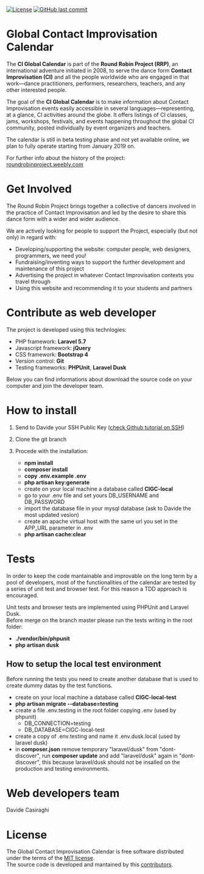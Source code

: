 [![License](https://img.shields.io/badge/license-MIT-blue.svg?style=flat-square)](LICENSE)
[![GitHub last commit](https://img.shields.io/github/last-commit/davide-casiraghi/ci-global-calendar.svg)](https://github.com/davide-casiraghi/ci-global-calendar) 

# Global Contact Improvisation Calendar

The **CI Global Calendar** is part of the **Round Robin Project (RRP)**, an international adventure initiated in 2008, to serve the dance form **Contact Improvisation (CI)** and all the people worldwide who are engaged in that work—dance practitioners, performers, researchers, teachers, and any other interested people. 

The goal of the **CI Global Calendar** is to make information about Contact Improvisation events easily accessible in several languages—representing, at a glance, CI activities around the globe. It offers listings of CI classes, jams, workshops, festivals, and events happening throughout the global CI community, posted individually by event organizers and teachers.

The calendar is still in beta testing phase and not yet available online, we plan to fully operate starting from January 2019 on.

For further info about the history of the project: [roundrobinproject.weebly.com](https://roundrobinproject.weebly.com/) 


# Get Involved
The Round Robin Project brings together a collective of dancers involved in the practice of Contact Improvisation and led by the desire to share this dance form with a wider and wider audience.

We are actively looking for people to support the Project, especially (but not only) in regard with:

- Developing/supporting the website: computer people, web designers, programmers, we need you!
- Fundraising/inventing ways to support the further development and maintenance of this project
- Advertising the project in whatever Contact Improvisation contexts you travel through
- Using this website and recommending it to your students and partners

# Contribute as web developer
The project is developed using this technlogies:
- PHP framework: **Laravel 5.7**
- Javascript framework: **jQuery**
- CSS framework: **Bootstrap 4**
- Version control: **Git**  
- Testing frameworks: **PHPUnit**, **Laravel Dusk**

Below you can find informations about download the source code on your computer and join the developer team.

# How to install

1) Send to Davide your SSH Public Key ([check Github tutorial on SSH](https://help.github.com/articles/checking-for-existing-ssh-keys/))
2) Clone the git branch 

3) Procede with the installation: 
    - **npm install**
    - **composer install**
    - **copy .env.example .env**
    - **php artisan key:generate**
    - create on your local machine a database called **CIGC-local**
    - go to your .env file and set yours DB_USERNAME and DB_PASSWORD 
    - import the database file in your mysql database (ask to Davide the most updated vesion)
    - create an apache virtual host with the same url you set in the APP_URL parameter in .env
    - **php artisan cache:clear**
    
# Tests
In order to keep the code mantainable and improvable on the long term by a pool of developers, most of the functionalities of the calendar are tested by a series of unit test and browser test.
For this reason a TDD approach is encouraged.

Unit tests and browser tests are implemented using PHPUnit and Laravel Dusk.  
Before merge on the branch master please run the tests writing in the root folder:
- **./vendor/bin/phpunit**
- **php artisan dusk**
## How to setup the local test environment
Before running the tests you need to create another database that is used to create dummy datas by the test functions.
- create on your local machine a database called **CIGC-local-test**
- **php artisan migrate --database=testing**
- create a file .env.testing in the root folder copying .env  (used by phpunit)
  - DB_CONNECTION=testing  
  - DB_DATABASE=CIGC-local-test
- create a copy of .env.testing and name it .env.dusk.local  (used by laravel dusk)
- in **composer.json** remove temporary "laravel/dusk" from "dont-discover", run **composer update** and add "laravel/dusk" again in "dont-discover", this because laravel/dusk should not be insalled on the production and testing environments.

# Web developers team
Davide Casiraghi

# License
The Global Contact Improvisation Calendar is free software distributed under the terms of the [MIT license](https://opensource.org/licenses/mit-license.php).   
The source code is developed and mantained by this [contributors](https://github.com/davide-casiraghi/ci-global-calendar/graphs/contributors).



